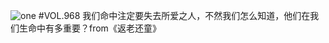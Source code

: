 ![one](http://image.wufazhuce.com/FhTXvrQzgReU-u9iiN_nE15MLYBh)
#VOL.968
我们命中注定要失去所爱之人，不然我们怎么知道，他们在我们生命中有多重要？from《返老还童》